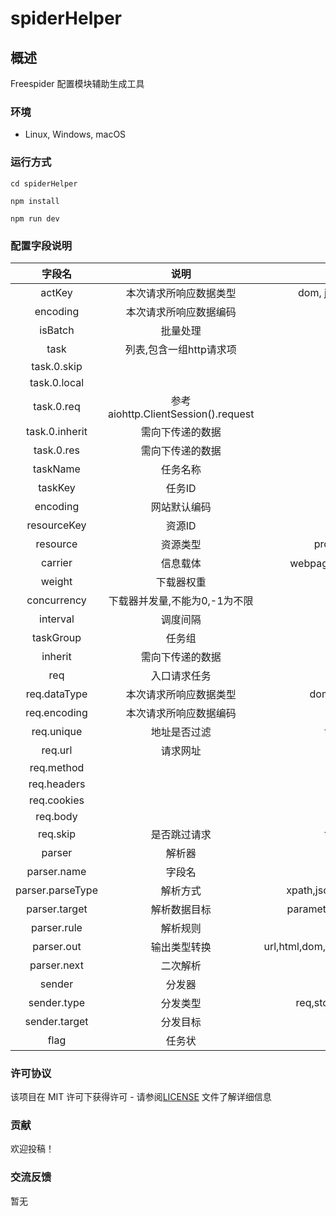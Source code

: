 # spiderHelper

## 概述

Freespider 配置模块辅助生成工具

### 环境

- Linux, Windows, macOS

### 运行方式
```shell
cd spiderHelper

npm install

npm run dev
```

### 配置字段说明
| 字段名 | 说明 | 选项 |默认值|
| :----: | :----: | :----: | :----: |
| actKey | 本次请求所响应数据类型 | dom, json, jsonp, text ||
| encoding | 本次请求所响应数据编码 |  ||
| isBatch | 批量处理 |  ||
| task | 列表,包含一组http请求项 |  ||
| task.0.skip |  |  | |
| task.0.local|  |  | |
| task.0.req| 参考aiohttp.ClientSession().request |  | |
| task.0.inherit| 需向下传递的数据 |  | |
| task.0.res| 需向下传递的数据 |  | |
| taskName | 任务名称| | |
| taskKey | 任务ID| | |
| encoding | 网站默认编码| | UTF-8|
| resourceKey | 资源ID| | |
| resource | 资源类型| proxy, session| |
| carrier | 信息载体| webpage，app，wechat| webpage|
| weight | 下载器权重| | 1000|
| concurrency | 下载器并发量,不能为0,-1为不限| | -1|
| interval | 调度间隔| | |
| taskGroup | 任务组| | |
| inherit | 需向下传递的数据| | |
| req | 入口请求任务| | |
| req.dataType | 本次请求所响应数据类型| dom, json, jsonp| dom|
| req.encoding | 本次请求所响应数据编码| | UTF-8|
| req.unique | 地址是否过滤| true, false| false|
| req.url | 请求网址| | |
| req.method | | get, post| get|
| req.headers | | | |
| req.cookies | | | |
| req.body | | | |
| req.skip | 是否跳过请求| true, false| false|
| parser | 解析器| | |
| parser.name | 字段名| | |
| parser.parseType | 解析方式| xpath,json,re,str,value,any| any|
| parser.target | 解析数据目标| parameter,res,inherit,prev| parameter|
| parser.rule | 解析规则| | |
| parser.out | 输出类型转换| url,html,dom,range,datetime,list,any| any|
| parser.next | 二次解析| | |
| sender | 分发器| | |
| sender.type | 分发类型| req,store,store-article| |
| sender.target | 分发目标| | |
| flag | 任务状| 0: 正| |

### 许可协议
该项目在 MIT 许可下获得许可 - 请参阅[LICENSE](https://github.com/autospider/spiderHelper/blob/main/LICENSE) 文件了解详细信息

### 贡献
欢迎投稿！
### 交流反馈
暂无 
